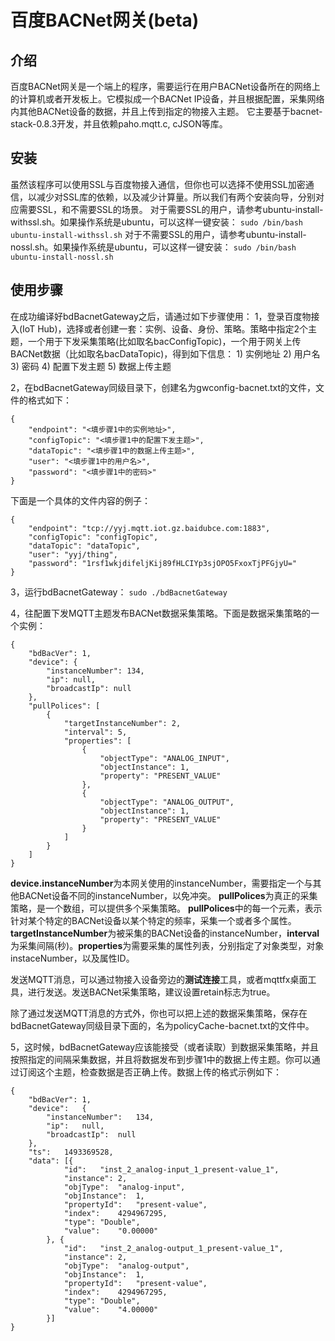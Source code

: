 百度BACNet网关(beta)
====================

介绍
---

百度BACNet网关是一个端上的程序，需要运行在用户BACNet设备所在的网络上的计算机或者开发板上。它模拟成一个BACNet IP设备，并且根据配置，采集网络内其他BACNet设备的数据，并且上传到指定的物接入主题。
它主要基于bacnet-stack-0.8.3开发，并且依赖paho.mqtt.c, cJSON等库。

安装
----

虽然该程序可以使用SSL与百度物接入通信，但你也可以选择不使用SSL加密通信，以减少对SSL库的依赖，以及减少计算量。所以我们有两个安装向导，分别对应需要SSL，和不需要SSL的场景。
对于需要SSL的用户，请参考ubuntu-install-withssl.sh。如果操作系统是ubuntu，可以这样一键安装： ```sudo /bin/bash ubuntu-install-withssl.sh```
对于不需要SSL的用户，请参考ubuntu-install-nossl.sh。如果操作系统是ubuntu，可以这样一键安装： ```sudo /bin/bash ubuntu-install-nossl.sh```

使用步骤
-------
在成功编译好bdBacnetGateway之后，请通过如下步骤使用：
1，登录百度物接入(IoT Hub)，选择或者创建一套：实例、设备、身份、策略。策略中指定2个主题，一个用于下发采集策略(比如取名bacConfigTopic)，一个用于网关上传BACNet数据（比如取名bacDataTopic)，得到如下信息：
	1) 实例地址
	2) 用户名
	3) 密码
	4) 配置下发主题
	5) 数据上传主题

2，在bdBacnetGateway同级目录下，创建名为gwconfig-bacnet.txt的文件，文件的格式如下：
```
{
    "endpoint": "<填步骤1中的实例地址>",
    "configTopic": "<填步骤1中的配置下发主题>",
    "dataTopic": "<填步骤1中的数据上传主题>",
    "user": "<填步骤1中的用户名>",
    "password": "<填步骤1中的密码>"
}
```

下面是一个具体的文件内容的例子：
```
{
    "endpoint": "tcp://yyj.mqtt.iot.gz.baidubce.com:1883",
    "configTopic": "configTopic",
    "dataTopic": "dataTopic",
    "user": "yyj/thing",
    "password": "1rsf1wkjdifeljKij89fHLCIYp3sjOPO5FxoxTjPFGjyU="
}
```

3，运行bdBacnetGateway： ```sudo ./bdBacnetGateway```

4，往配置下发MQTT主题发布BACNet数据采集策略。下面是数据采集策略的一个实例：
```
{
    "bdBacVer": 1,
    "device": {
        "instanceNumber": 134,
        "ip": null,
        "broadcastIp": null
    },
    "pullPolices": [
        {
            "targetInstanceNumber": 2,
            "interval": 5,
            "properties": [
                {
                    "objectType": "ANALOG_INPUT",
                    "objectInstance": 1,
                    "property": "PRESENT_VALUE"
                },
                {
                    "objectType": "ANALOG_OUTPUT",
                    "objectInstance": 1,
                    "property": "PRESENT_VALUE"
                }
            ]
        }
    ]
}
```

**device.instanceNumber**为本网关使用的instanceNumber，需要指定一个与其他BACNet设备不同的instanceNumber，以免冲突。
**pullPolices**为真正的采集策略，是一个数组，可以提供多个采集策略。
**pullPolices**中的每一个元素，表示针对某个特定的BACNet设备以某个特定的频率，采集一个或者多个属性。**targetInstanceNumber**为被采集的BACNet设备的instanceNumber，**interval**为采集间隔(秒)。**properties**为需要采集的属性列表，分别指定了对象类型，对象instaceNumber，以及属性ID。

发送MQTT消息，可以通过物接入设备旁边的**测试连接**工具，或者mqttfx桌面工具，进行发送。发送BACNet采集策略，建议设置retain标志为true。

除了通过发送MQTT消息的方式外，你也可以把上述的数据采集策略，保存在bdBacnetGateway同级目录下面的，名为policyCache-bacnet.txt的文件中。

5，这时候，bdBacnetGateway应该能接受（或者读取）到数据采集策略，并且按照指定的间隔采集数据，并且将数据发布到步骤1中的数据上传主题。你可以通过订阅这个主题，检查数据是否正确上传。数据上传的格式示例如下：
```
{
	"bdBacVer":	1,
	"device":	{
		"instanceNumber":	134,
		"ip":	null,
		"broadcastIp":	null
	},
	"ts":	1493369528,
	"data":	[{
			"id":	"inst_2_analog-input_1_present-value_1",
			"instance":	2,
			"objType":	"analog-input",
			"objInstance":	1,
			"propertyId":	"present-value",
			"index":	4294967295,
			"type":	"Double",
			"value":	"0.00000"
		}, {
			"id":	"inst_2_analog-output_1_present-value_1",
			"instance":	2,
			"objType":	"analog-output",
			"objInstance":	1,
			"propertyId":	"present-value",
			"index":	4294967295,
			"type":	"Double",
			"value":	"4.00000"
		}]
}
```